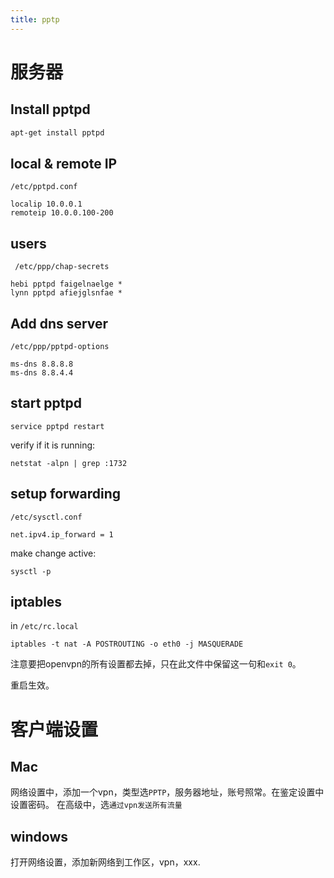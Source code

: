 ```yaml
---
title: pptp
---
```


# 服务器

## Install pptpd

```sh
apt-get install pptpd
```

## local & remote IP
`/etc/pptpd.conf`

```
localip 10.0.0.1
remoteip 10.0.0.100-200
```

## users
` /etc/ppp/chap-secrets`

```
hebi pptpd faigelnaelge *
lynn pptpd afiejglsnfae *
```

## Add dns server
`/etc/ppp/pptpd-options`

```
ms-dns 8.8.8.8
ms-dns 8.8.4.4
```

## start pptpd

```
service pptpd restart
```

verify if it is running:

```
netstat -alpn | grep :1732
```

## setup forwarding
`/etc/sysctl.conf`

```
net.ipv4.ip_forward = 1
```

make change active:

```
sysctl -p
```

## iptables

in `/etc/rc.local`

```
iptables -t nat -A POSTROUTING -o eth0 -j MASQUERADE
```

注意要把openvpn的所有设置都去掉，只在此文件中保留这一句和`exit 0`。

重启生效。

# 客户端设置

## Mac
网络设置中，添加一个vpn，类型选`PPTP`，服务器地址，账号照常。在鉴定设置中设置密码。
在高级中，选`通过vpn发送所有流量`

## windows
打开网络设置，添加新网络到工作区，vpn，xxx.

